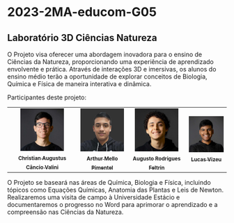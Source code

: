 # 2023-2MA-educom-G05
## Laboratório 3D Ciências Natureza

O Projeto visa oferecer uma abordagem inovadora para o ensino de Ciências da Natureza, proporcionando uma experiência de aprendizado envolvente e prática. Através de interações 3D e imersivas, os alunos do ensino médio terão a oportunidade de explorar conceitos de Biologia, Química e Física de maneira interativa e dinâmica.   

Participantes deste projeto:
<table>
  <tr>
    <td align="center">
      <a href="#">
       <img src="ImagensGrupo/Christian.jpg" 
       heigh = "100px" width="100px" alt="Foto de Christian"/><br>
        <sub>
          <b>Christian Augustus Câncio Valini </b>
        </sub>
      </a>
    </td>
    <td align="center">
      <a href="#">
        <img src="ImagensGrupo/Arthur.png"
         heigh = "100px" width="100px;" alt="Foto do Arthur"/><br>
        <sub>
          <b>Arthur Mello Pimentel</b>
        </sub>
      </a>
    </td>
      <td align="center">
      <a href="#">
       <img src="ImagensGrupo/Augusto.jpg" 
       heigh= "100px "width="100px" alt="Foto Augusto"/><br>
        <sub>
          <b>Augusto Rodrigues Feltrin</b>
        </sub>
      </a>
    </td>
      <td align="center">
      <a href="#">
         <img src="ImagensGrupo/Lucas.jpg"
          heigh = "100px" width="100px" alt="Foto do Lucas"/><br>
        <sub>
          <b>Lucas Vizeu</b>
        </sub>
      </a>
    </td>
  </tr>
</table>

 O Projeto se baseará nas áreas de Química, Biologia e Física, incluindo tópicos como Equações Químicas, Anatomia das Plantas e Leis de Newton. Realizaremos uma visita de campo à Universidade Estácio e documentaremos o progresso no Word para aprimorar o aprendizado e a compreensão nas Ciências da Natureza.